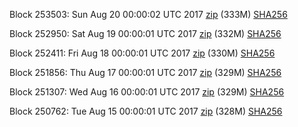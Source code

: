 Block 253503: Sun Aug 20 00:00:02 UTC 2017 [zip](https://transfer.sh/HJdgo/bootstrap.dat.20170820.zip) (333M) [SHA256](https://transfer.sh/8BceE/sha256.txt)

Block 252950: Sat Aug 19 00:00:01 UTC 2017 [zip](https://transfer.sh/qYzIy/bootstrap.dat.20170819.zip) (332M) [SHA256](https://transfer.sh/jwTgA/sha256.txt)

Block 252411: Fri Aug 18 00:00:01 UTC 2017 [zip](https://transfer.sh/vYrgW/bootstrap.dat.20170818.zip) (330M) [SHA256](https://transfer.sh/RCCwO/sha256.txt)

Block 251856: Thu Aug 17 00:00:01 UTC 2017 [zip](https://transfer.sh/3suZX/bootstrap.dat.20170817.zip) (329M) [SHA256](https://transfer.sh/msra3/sha256.txt)

Block 251307: Wed Aug 16 00:00:01 UTC 2017 [zip](https://transfer.sh/Ono6k/bootstrap.dat.20170816.zip) (329M) [SHA256](https://transfer.sh/oDUjY/sha256.txt)

Block 250762: Tue Aug 15 00:00:01 UTC 2017 [zip](https://transfer.sh/12LvI2/bootstrap.dat.20170815.zip) (328M) [SHA256](https://transfer.sh/WAEA9/sha256.txt)
